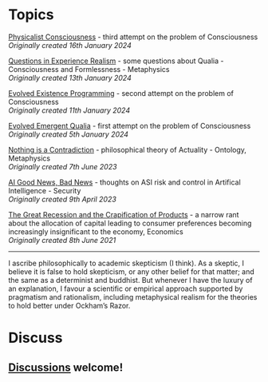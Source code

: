 # Topics


[Physicalist Consciousness](Physicalist%20Consciousness.md) - third attempt on the problem of Consciousness
<br>*Originally created 16th January 2024*

[Questions in Experience Realism](Questions%20in%20Experience%20Realism.md) - some questions about Qualia - Consciousness and Formlessness - Metaphysics
<br>*Originally created 13th January 2024*

[Evolved Existence Programming](Evolved%20Existence%20Programming.md) - second attempt on the problem of Consciousness
<br>*Originally created 11th January 2024*

[Evolved Emergent Qualia](Evolved%20Emergent%20Qualia.md) - first attempt on the problem of Consciousness
<br>*Originally created 5th January 2024*

[Nothing is a Contradiction](Nothing%20is%20a%20Contradiction.md) - philosophical theory of Actuality - Ontology, Metaphysics
<br>*Originally created 7th June 2023*

[AI Good News, Bad News](AI%20Good%20News%2c%20Bad%20News.md) - thoughts on ASI risk and control in Artifical Intelligence - Security
<br>*Originally created 9th April 2023*

[The Great Recession and the Crapification of Products](The%20Great%20Recession%20and%20the%20Crapification%20of%20Products.md) - a narrow rant about the allocation of capital leading to consumer preferences becoming increasingly insignificant to the economy, Economics
<br>*Originally created 8th June 2021*

- - -

I ascribe philosophically to academic skepticism (I think). As a skeptic, I believe it is false to hold skepticism, or any other belief for that matter; and the same as a determinist and buddhist. But whenever I have the luxury of an explanation, I favour a scientific or empirical approach supported by pragmatism and rationalism, including metaphysical realism for the theories to hold better under Ockham’s Razor.

# Discuss

## [Discussions](https://github.com/aliclark/the_wooden_sword/discussions) welcome!
